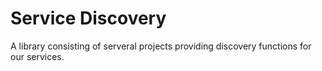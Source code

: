 # Service Discovery #

A library consisting of serveral projects providing discovery
functions for our services.
